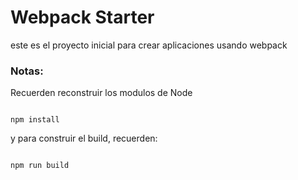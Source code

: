 # Webpack Starter

este es el proyecto inicial para crear aplicaciones usando webpack

### Notas:
Recuerden reconstruir los modulos de Node
```

npm install
```

y para construir el build, recuerden:
```

npm run build
```